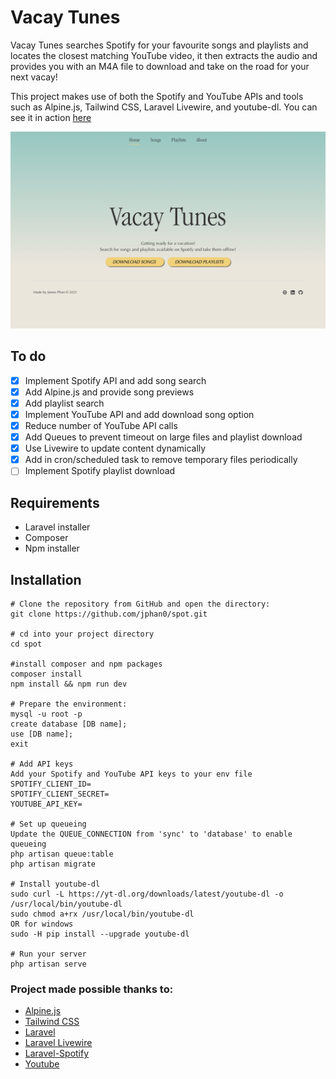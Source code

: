 # Vacay Tunes

Vacay Tunes searches Spotify for your favourite songs and playlists and locates the closest matching YouTube video, it then extracts the audio and provides you with an M4A file to download and take on the road for your next vacay!

This project makes use of both the Spotify and YouTube APIs and tools such as Alpine.js, Tailwind CSS, Laravel Livewire, and youtube-dl.
You can see it in action [here](https://spot.jphan.info/)

![Screenshot of Spot](https://github.com/jphan0/spot/blob/main/ss.png)

## To do

- [x] Implement Spotify API and add song search
- [x] Add Alpine.js and provide song previews
- [x] Add playlist search
- [x] Implement YouTube API and add download song option
- [x] Reduce number of YouTube API calls
- [x] Add Queues to prevent timeout on large files and playlist download
- [x] Use Livewire to update content dynamically
- [x] Add in cron/scheduled task to remove temporary files periodically
- [ ] Implement Spotify playlist download

## Requirements

- Laravel installer
- Composer
- Npm installer

## Installation

```
# Clone the repository from GitHub and open the directory:
git clone https://github.com/jphan0/spot.git

# cd into your project directory
cd spot

#install composer and npm packages
composer install
npm install && npm run dev

# Prepare the environment:
mysql -u root -p
create database [DB name]; 
use [DB name];
exit

# Add API keys
Add your Spotify and YouTube API keys to your env file
SPOTIFY_CLIENT_ID=
SPOTIFY_CLIENT_SECRET=
YOUTUBE_API_KEY= 

# Set up queueing
Update the QUEUE_CONNECTION from 'sync' to 'database' to enable queueing
php artisan queue:table
php artisan migrate

# Install youtube-dl
sudo curl -L https://yt-dl.org/downloads/latest/youtube-dl -o /usr/local/bin/youtube-dl
sudo chmod a+rx /usr/local/bin/youtube-dl
OR for windows
sudo -H pip install --upgrade youtube-dl

# Run your server
php artisan serve

```

### Project made possible thanks to:

- [Alpine.js](https://alpinejs.dev/)
- [Tailwind CSS](https://tailwindcss.com/)
- [Laravel](https://laravel.com/docs/8.x)
- [Laravel Livewire](https://laravel-livewire.com/)
- [Laravel-Spotify](https://github.com/aerni/laravel-spotify)
- [Youtube](https://github.com/alaouy/Youtube)

